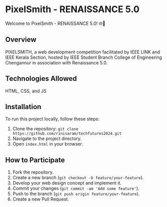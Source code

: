 # PixelSmith - RENAISSANCE 5.0

Welcome to PixelSmith - RENAISSANCE 5.0! 🌐🎨

## Overview
PIXELSMITH, a web development competition facilitated by IEEE LINK and IEEE Kerala Section, 
hosted by IEEE Student Branch College of Engineering Chengannur in association with Renaissance 5.0.

## Technologies Allowed
HTML, CSS, and JS

## Installation
To run this project locally, follow these steps:
1. Clone the repository: `git clone https://github.com/rinisaram/techfutures2024.git`
2. Navigate to the project directory.
3. Open `index.html` in your browser.

## How to Participate
1. Fork the repository.
2. Create a new branch (`git checkout -b feature/your-feature`).
3. Develop your web design concept and implement it.
4. Commit your changes (`git commit -am 'Add some feature'`).
5. Push to the branch (`git push origin feature/your-feature`).
6. Create a new Pull Request.

